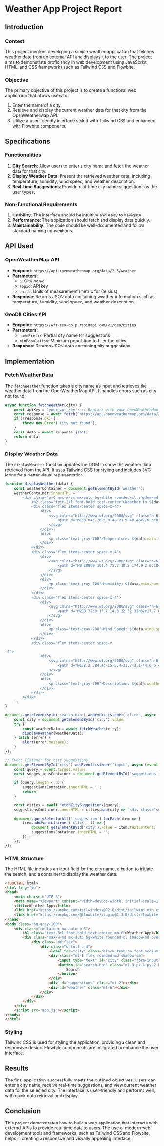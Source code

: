 # Weather App Project Report

## Introduction

### Context
This project involves developing a simple weather application that fetches weather data from an external API and displays it to the user. The project aims to demonstrate proficiency in web development using JavaScript, HTML, and CSS frameworks such as Tailwind CSS and Flowbite.

### Objective
The primary objective of this project is to create a functional web application that allows users to:
1. Enter the name of a city.
2. Retrieve and display the current weather data for that city from the OpenWeatherMap API.
3. Utilize a user-friendly interface styled with Tailwind CSS and enhanced with Flowbite components.

## Specifications

### Functionalities
1. **City Search**: Allow users to enter a city name and fetch the weather data for that city.
2. **Display Weather Data**: Present the retrieved weather data, including temperature, humidity, wind speed, and weather description.
3. **Real-time Suggestions**: Provide real-time city name suggestions as the user types.

### Non-functional Requirements
1. **Usability**: The interface should be intuitive and easy to navigate.
2. **Performance**: The application should fetch and display data quickly.
3. **Maintainability**: The code should be well-documented and follow standard naming conventions.

## API Used

### OpenWeatherMap API
- **Endpoint**: `https://api.openweathermap.org/data/2.5/weather`
- **Parameters**:
  - `q`: City name
  - `appid`: API key
  - `units`: Units of measurement (metric for Celsius)
- **Response**: Returns JSON data containing weather information such as temperature, humidity, wind speed, and weather description.

### GeoDB Cities API
- **Endpoint**: `https://wft-geo-db.p.rapidapi.com/v1/geo/cities`
- **Parameters**:
  - `namePrefix`: Partial city name for suggestions
  - `minPopulation`: Minimum population to filter the cities
- **Response**: Returns JSON data containing city suggestions.

## Implementation

### Fetch Weather Data
The `fetchWeather` function takes a city name as input and retrieves the weather data from the OpenWeatherMap API. It handles errors such as city not found.

```javascript
async function fetchWeather(city) {
    const apiKey = 'your_api_key'; // Replace with your OpenWeatherMap API key
    const response = await fetch(`https://api.openweathermap.org/data/2.5/weather?q=${city}&appid=${apiKey}&units=metric`);
    if (!response.ok) {
        throw new Error('City not found');
    }
    const data = await response.json();
    return data;
}
```

### Display Weather Data
The `displayWeather` function updates the DOM to show the weather data retrieved from the API. It uses Tailwind CSS for styling and includes SVG icons for a better visual representation.

```javascript
function displayWeather(data) {
    const weatherContainer = document.getElementById('weather');
    weatherContainer.innerHTML = `
        <div class="p-6 max-w-sm mx-auto bg-white rounded-xl shadow-md space-y-4">
            <h2 class="text-2xl font-bold text-center">Weather in ${data.name}</h2>
            <div class="flex items-center space-x-4">
                <div>
                    <svg xmlns="http://www.w3.org/2000/svg" class="h-6 w-6 text-blue-500" viewBox="0 0 320 512">
                        <path d="M160 64c-26.5 0-48 21.5-48 48V276.5c0 17.3-7.1 31.9-15.3 42.5C86.2 332.6 80 349.5 80 368c0 44.2 35.8 80 80 80s80-35.8 80-80c0-18.5-6.2-35.4-16.7-48.9c-8.2-10.6-15.3-25.2-15.3-42.5V112c0-26.5-21.5-48-48-48zM48 112C48 50.2 98.1 0 160 0s112 50.1 112 112V276.5c0 .1 .1 .3 .2 .6c.2 .6 .8 1.6 1.7 2.8c18.9 24.4 30.1 55 30.1 88.1c0 79.5-64.5 144-144 144S16 447.5 16 368c0-33.2 11.2-63.8 30.1-88.1c.9-1.2 1.5-2.2 1.7-2.8c.1-.3 .2-.5 .2-.6V112zM208 368c0 26.5-21.5 48-48 48s-48-21.5-48-48c0-20.9 13.4-38.7 32-45.3V144c0-8.8 7.2-16 16-16s16 7.2 16 16V322.7c18.6 6.6 32 24.4 32 45.3z"/>
                    </svg>
                </div>
                <div>
                    <p class="text-gray-700">Temperature: ${data.main.temp}°C</p>
                </div>
            </div>
            <div class="flex items-center space-x-4">
                <div>
                    <svg xmlns="http://www.w3.org/2000/svg" class="h-6 w-6 text-blue-500" viewBox="0 0 384 512">
                        <path d="M0 208C0 104.4 75.7 18.5 174.9 2.6C184 1.2 192 8.6 192 17.9V81.2c0 8.4 6.5 15.3 14.7 16.5C307 112.5 384 199 384 303.4c0 103.6-75.7 189.5-174.9 205.4c-9.2 1.5-17.1-5.9-17.1-15.2V430.2c0-8.4-6.5-15.3-14.7-16.5C77 398.9 0 312.4 0 208zm288 48A96 96 0 1 0 96 256a96 96 0 1 0 192 0zm-96-32a32 32 0 1 1 0 64 32 32 0 1 1 0-64z"/>
                    </svg>
                </div>
                <div>
                    <p class="text-gray-700">Humidity: ${data.main.humidity}%</p>
                </div>
            </div>
            <div class="flex items-center space-x-4">
                <div>
                    <svg xmlns="http://www.w3.org/2000/svg" class="h-6 w-6 text-blue-500" viewBox="0 0 512 512">
                        <path d="M288 32c0 17.7 14.3 32 32 32h32c17.7 0 32 14.3 32 32s-14.3 32-32 32H32c-17.7 0-32 14.3-32 32s14.3 32 32 32H352c53 0 96-43 96-96s-43-96-96-96H320c-17.7 0-32 14.3-32 32zm64 352c0 17.7 14.3 32 32 32h32c53 0 96-43 96-96s-43-96-96-96H32c-17.7 0-32 14.3-32 32s14.3 32 32 32H416c17.7 0 32 14.3 32 32s-14.3 32-32 32H384c-17.7 0-32 14.3-32 32zM128 512h32c53 0 96-43 96-96s-43-96-96-96H32c-17.7 0-32 14.3-32 32s14.3 32 32 32H160c17.7 0 32 14.3 32 32s-14.3 32-32 32H128c-17.7 0-32 14.3-32 32s14.3 32 32 32z"/>
                    </svg>
                </div>
                <div>
                    <p class="text-gray-700">Wind Speed: ${data.wind.speed} m/s</p>
                </div>
            </div>
            <div class="flex items-center space-x

-4">
                <div>
                    <svg xmlns="http://www.w3.org/2000/svg" class="h-6 w-6 text-blue-500" viewBox="0 0 512 512">
                        <path d="M168.2 384.9c-15-5.4-31.7-3.1-44.6 6.4c-8.2 6-22.3 14.8-39.4 22.7c5.6-14.7 9.9-31.3 11.3-49.4c1-12.9-3.3-25.7-11.8-35.5C60.4 302.8 48 272 48 240c0-79.5 83.3-160 208-160s208 80.5 208 160s-83.3 160-208 160c-31.6 0-61.3-5.5-87.8-15.1zM26.3 423.8c-1.6 2.7-3.3 5.4-5.1 8.1l-.3 .5c-1.6 2.3-3.2 4.6-4.8 6.9c-3.5 4.7-7.3 9.3-11.3 13.5c-4.6 4.6-5.9 11.4-3.4 17.4c2.5 6 8.3 9.9 14.8 9.9c5.1 0 10.2-.3 15.3-.8l.7-.1c4.4-.5 8.8-1.1 13.2-1.9c.8-.1 1.6-.3 2.4-.5c17.8-3.5 34.9-9.5 50.1-16.1c22.9-10 42.4-21.9 54.3-30.6c31.8 11.5 67 17.9 104.1 17.9c141.4 0 256-93.1 256-208S397.4 32 256 32S0 125.1 0 240c0 45.1 17.7 86.8 47.7 120.9c-1.9 24.5-11.4 46.3-21.4 62.9zM144 272a32 32 0 1 0 0-64 32 32 0 1 0 0 64zm144-32a32 32 0 1 0 -64 0 32 32 0 1 0 64 0zm80 32a32 32 0 1 0 0-64 32 32 0 1 0 0 64z"/>
                    </svg>
                </div>
                <div>
                    <p class="text-gray-700">Description: ${data.weather[0].description}</p>
                </div>
            </div>
        </div>
    `;
}

document.getElementById('search-btn').addEventListener('click', async () => {
    const city = document.getElementById('city').value;
    try {
        const weatherData = await fetchWeather(city);
        displayWeather(weatherData);
    } catch (error) {
        alert(error.message);
    }
});

// Event listener for city suggestions
document.getElementById('city').addEventListener('input', async (event) => {
    const query = event.target.value;
    const suggestionsContainer = document.getElementById('suggestions');

    if (query.length < 3) {
        suggestionsContainer.innerHTML = '';
        return;
    }

    const cities = await fetchCitySuggestions(query);
    suggestionsContainer.innerHTML = cities.map(city => `<div class="suggestion">${city.name}</div>`).join('');

    document.querySelectorAll('.suggestion').forEach(item => {
        item.addEventListener('click', () => {
            document.getElementById('city').value = item.textContent;
            suggestionsContainer.innerHTML = '';
        });
    });
});
```

### HTML Structure
The HTML file includes an input field for the city name, a button to initiate the search, and a container to display the weather data.

```html
<!DOCTYPE html>
<html lang="en">
<head>
    <meta charset="UTF-8">
    <meta name="viewport" content="width=device-width, initial-scale=1.0">
    <title>Weather App</title>
    <link href="https://unpkg.com/tailwindcss@^2.0/dist/tailwind.min.css" rel="stylesheet">
    <link href="https://unpkg.com/@flowbite/plugin@1.3.0/dist/flowbite.min.css" rel="stylesheet">
</head>
<body class="bg-gray-100">
    <div class="container mx-auto p-6">
        <h1 class="text-3xl font-bold text-center mb-6">Weather App</h1>
        <div class="max-w-md mx-auto bg-white rounded-xl shadow-md overflow-hidden md:max-w-2xl">
            <div class="md:flex">
                <div class="w-full p-4">
                    <label for="city" class="block text-sm font-medium text-gray-700">Enter city name</label>
                    <div class="mt-1 flex rounded-md shadow-sm">
                        <input type="text" id="city" class="form-input flex-1 block w-full rounded-md sm:text-sm border-gray-300" placeholder="City name">
                        <button id="search-btn" class="ml-3 px-4 py-2 border border-transparent text-sm font-medium rounded-md text-white bg-blue-600 hover:bg-blue-700">
                            Search
                        </button>
                    </div>
                    <div id="suggestions" class="mt-2"></div>
                    <div id="weather" class="mt-6"></div>
                </div>
            </div>
        </div>
    </div>
    <script src="app.js"></script>
</body>
</html>
```

### Styling
Tailwind CSS is used for styling the application, providing a clean and responsive design. Flowbite components are integrated to enhance the user interface.

## Results
The final application successfully meets the outlined objectives. Users can enter a city name, receive real-time suggestions, and view current weather data for the selected city. The interface is user-friendly and performs well, with quick data retrieval and display.

## Conclusion
This project demonstrates how to build a web application that interacts with external APIs to provide real-time data to users. The use of modern web development tools and frameworks, such as Tailwind CSS and Flowbite, helps in creating a responsive and visually appealing interface.
